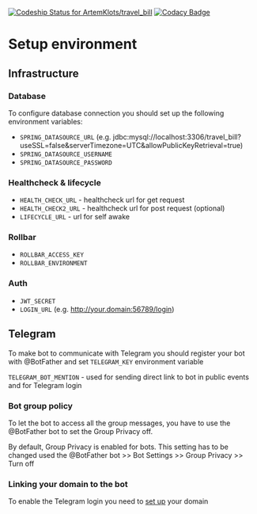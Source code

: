 [![Codeship Status for ArtemKlots/travel_bill](https://app.codeship.com/projects/2d56b6b0-bc7e-0137-f28c-7207021c806d/status?branch=master)](https://app.codeship.com/projects/365326) [![Codacy Badge](https://api.codacy.com/project/badge/Grade/e1d86f35a09948449de97257412abe46)](https://app.codacy.com/manual/ArtemKlots/travel_bill?utm_source=github.com&utm_medium=referral&utm_content=ArtemKlots/travel_bill&utm_campaign=Badge_Grade_Dashboard)


# Setup environment

## Infrastructure

### Database

To configure database connection you should set up the following environment variables:
* `SPRING_DATASOURCE_URL` (e.g. jdbc:mysql://localhost:3306/travel_bill?useSSL=false&serverTimezone=UTC&allowPublicKeyRetrieval=true)
* `SPRING_DATASOURCE_USERNAME`
* `SPRING_DATASOURCE_PASSWORD`


### Healthcheck & lifecycle
* `HEALTH_CHECK_URL` - healthcheck url for get request
* `HEALTH_CHECK2_URL` - healthcheck url for post request (optional)
* `LIFECYCLE_URL` - url for self awake

### Rollbar
* `ROLLBAR_ACCESS_KEY`
* `ROLLBAR_ENVIRONMENT`

### Auth 
* `JWT_SECRET`
* `LOGIN_URL` (e.g. http://your.domain:56789/login)


## Telegram

To make bot to communicate with Telegram you should register your bot with @BotFather and set  `TELEGRAM_KEY` environment variable

`TELEGRAM_BOT_MENTION` - used for sending direct link to bot in public events and for Telegram login

### Bot group policy

To let the bot to access all the group messages, you have to use the @BotFather bot to set the Group Privacy off.

By default, Group Privacy is enabled for bots. This setting has to be changed used the @BotFather bot >> Bot Settings >> Group Privacy >> Turn off

### Linking your domain to the bot
To enable the Telegram login you need to [set up](https://core.telegram.org/widgets/login#linking-your-domain-to-the-bot) your domain 